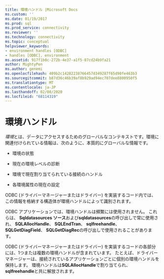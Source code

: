 ```yaml
---
title: 環境ハンドル |Microsoft Docs
ms.custom: ''
ms.date: 01/19/2017
ms.prod: sql
ms.prod_service: connectivity
ms.reviewer: ''
ms.technology: connectivity
ms.topic: conceptual
helpviewer_keywords:
- environment handles [ODBC]
- handles [ODBC], environment
ms.assetid: 917f1b0c-272b-4e37-a1f5-87cd24b9fa21
author: MightyPen
ms.author: genemi
ms.openlocfilehash: 409b2c14282238766457d349287f65d90fe463b3
ms.sourcegitcommit: b87d36c46b39af8b929ad94ec707dee8800950f5
ms.translationtype: MT
ms.contentlocale: ja-JP
ms.lasthandoff: 02/08/2020
ms.locfileid: "68114319"
---
```

# <a name="environment-handles"></a>環境ハンドル
*環境*とは、データにアクセスするためのグローバルなコンテキストです。環境に関連付けられている情報は、次のように、本質的にグローバルな情報です。  
  
-   環境の状態  
  
-   現在の環境レベルの診断  
  
-   環境で現在割り当てられている接続のハンドル  
  
-   各環境属性の現在の設定  
  
 ODBC (ドライバーマネージャーまたはドライバー) を実装するコード内では、この情報を格納する構造体が環境ハンドルによって識別されます。  
  
 ODBC アプリケーションでは、環境ハンドルは頻繁には使用されません。 これらは、 **Sqldatasources ソース**および**sqldatasources**の呼び出しで常に使用され、 **SQLAllocHandle**、 **SQLEndTran**、 **sqlfreehandle**、 **SQLGetDiagField**、 **SQLGetDiagRec**の呼び出しで使用されることがあります。  
  
 ODBC (ドライバーマネージャーまたはドライバー) を実装するコードの各部分には、1つまたは複数の環境ハンドルが含まれています。 たとえば、ドライバーマネージャーは、接続されているアプリケーションごとに個別の環境ハンドルを保持します。 環境ハンドルは**SQLAllocHandle**で割り当てられ、 **sqlfreehandle**と共に解放されます。
